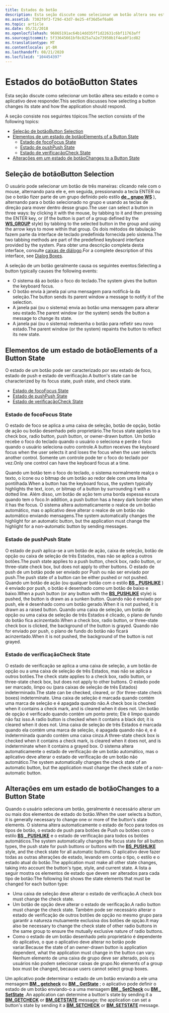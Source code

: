 ```yaml
---
title: Estados do botão
description: Esta seção discute como selecionar um botão altera seu estado e como o aplicativo deve responder.
ms.assetid: 7302f0f3-f29d-43d7-8e25-4f36d5ef6a86
ms.topic: article
ms.date: 05/31/2018
ms.openlocfilehash: 96865191ac64b14dd35ff1d22631c6bf11763aff
ms.sourcegitcommit: 5f33645661bf8c825a7a2e73950b1f4ea0f1cd82
ms.translationtype: MT
ms.contentlocale: pt-BR
ms.lasthandoff: 08/21/2020
ms.locfileid: "104454397"
---
```

# <a name="button-states"></a><span data-ttu-id="f52c9-103">Estados do botão</span><span class="sxs-lookup"><span data-stu-id="f52c9-103">Button States</span></span>

<span data-ttu-id="f52c9-104">Esta seção discute como selecionar um botão altera seu estado e como o aplicativo deve responder.</span><span class="sxs-lookup"><span data-stu-id="f52c9-104">This section discusses how selecting a button changes its state and how the application should respond.</span></span>

<span data-ttu-id="f52c9-105">A seção consiste nos seguintes tópicos:</span><span class="sxs-lookup"><span data-stu-id="f52c9-105">The section consists of the following topics:</span></span>

-   [<span data-ttu-id="f52c9-106">Seleção de botão</span><span class="sxs-lookup"><span data-stu-id="f52c9-106">Button Selection</span></span>](#button-selection)
-   [<span data-ttu-id="f52c9-107">Elementos de um estado de botão</span><span class="sxs-lookup"><span data-stu-id="f52c9-107">Elements of a Button State</span></span>](#elements-of-a-button-state)
    -   [<span data-ttu-id="f52c9-108">Estado de foco</span><span class="sxs-lookup"><span data-stu-id="f52c9-108">Focus State</span></span>](#focus-state)
    -   [<span data-ttu-id="f52c9-109">Estado de push</span><span class="sxs-lookup"><span data-stu-id="f52c9-109">Push State</span></span>](#push-state)
    -   [<span data-ttu-id="f52c9-110">Estado de verificação</span><span class="sxs-lookup"><span data-stu-id="f52c9-110">Check State</span></span>](#check-state)
-   [<span data-ttu-id="f52c9-111">Alterações em um estado de botão</span><span class="sxs-lookup"><span data-stu-id="f52c9-111">Changes to a Button State</span></span>](#changes-to-a-button-state)

## <a name="button-selection"></a><span data-ttu-id="f52c9-112">Seleção de botão</span><span class="sxs-lookup"><span data-stu-id="f52c9-112">Button Selection</span></span>

<span data-ttu-id="f52c9-113">O usuário pode selecionar um botão de três maneiras: clicando nele com o mouse, alternando para ele e, em seguida, pressionando a tecla ENTER ou (se o botão fizer parte de um grupo definido pelo estilo [**de \_ grupo WS**](/windows/desktop/winmsg/window-styles) ), alternando para o botão selecionado no grupo e usando as teclas de direção para mover dentro desse grupo.</span><span class="sxs-lookup"><span data-stu-id="f52c9-113">The user can select a button in three ways: by clicking it with the mouse, by tabbing to it and then pressing the ENTER key, or (if the button is part of a group defined by the [**WS\_GROUP**](/windows/desktop/winmsg/window-styles) style) by tabbing to the selected button in the group and using the arrow keys to move within that group.</span></span> <span data-ttu-id="f52c9-114">Os dois métodos de tabulação fazem parte da interface de teclado predefinida fornecida pelo sistema.</span><span class="sxs-lookup"><span data-stu-id="f52c9-114">The two tabbing methods are part of the predefined keyboard interface provided by the system.</span></span> <span data-ttu-id="f52c9-115">Para obter uma descrição completa desta interface, consulte [caixas de diálogo](/windows/desktop/dlgbox/dialog-boxes).</span><span class="sxs-lookup"><span data-stu-id="f52c9-115">For a complete description of this interface, see [Dialog Boxes](/windows/desktop/dlgbox/dialog-boxes).</span></span>

<span data-ttu-id="f52c9-116">A seleção de um botão geralmente causa os seguintes eventos:</span><span class="sxs-lookup"><span data-stu-id="f52c9-116">Selecting a button typically causes the following events:</span></span>

-   <span data-ttu-id="f52c9-117">O sistema dá ao botão o foco do teclado.</span><span class="sxs-lookup"><span data-stu-id="f52c9-117">The system gives the button the keyboard focus.</span></span>
-   <span data-ttu-id="f52c9-118">O botão envia à janela pai uma mensagem para notificá-la da seleção.</span><span class="sxs-lookup"><span data-stu-id="f52c9-118">The button sends its parent window a message to notify it of the selection.</span></span>
-   <span data-ttu-id="f52c9-119">A janela pai (ou o sistema) envia ao botão uma mensagem para alterar seu estado.</span><span class="sxs-lookup"><span data-stu-id="f52c9-119">The parent window (or the system) sends the button a message to change its state.</span></span>
-   <span data-ttu-id="f52c9-120">A janela pai (ou o sistema) redesenha o botão para refletir seu novo estado.</span><span class="sxs-lookup"><span data-stu-id="f52c9-120">The parent window (or the system) repaints the button to reflect its new state.</span></span>

## <a name="elements-of-a-button-state"></a><span data-ttu-id="f52c9-121">Elementos de um estado de botão</span><span class="sxs-lookup"><span data-stu-id="f52c9-121">Elements of a Button State</span></span>

<span data-ttu-id="f52c9-122">O estado de um botão pode ser caracterizado por seu estado de foco, estado de push e estado de verificação.</span><span class="sxs-lookup"><span data-stu-id="f52c9-122">A button's state can be characterized by its focus state, push state, and check state.</span></span>

-   [<span data-ttu-id="f52c9-123">Estado de foco</span><span class="sxs-lookup"><span data-stu-id="f52c9-123">Focus State</span></span>](#focus-state)
-   [<span data-ttu-id="f52c9-124">Estado de push</span><span class="sxs-lookup"><span data-stu-id="f52c9-124">Push State</span></span>](#push-state)
-   [<span data-ttu-id="f52c9-125">Estado de verificação</span><span class="sxs-lookup"><span data-stu-id="f52c9-125">Check State</span></span>](#check-state)

### <a name="focus-state"></a><span data-ttu-id="f52c9-126">Estado de foco</span><span class="sxs-lookup"><span data-stu-id="f52c9-126">Focus State</span></span>

<span data-ttu-id="f52c9-127">O estado de foco se aplica a uma caixa de seleção, botão de opção, botão de ação ou botão desenhado pelo proprietário.</span><span class="sxs-lookup"><span data-stu-id="f52c9-127">The focus state applies to a check box, radio button, push button, or owner-drawn button.</span></span> <span data-ttu-id="f52c9-128">Um botão recebe o foco do teclado quando o usuário o seleciona e perde o foco quando o usuário seleciona outro controle.</span><span class="sxs-lookup"><span data-stu-id="f52c9-128">A button receives the keyboard focus when the user selects it and loses the focus when the user selects another control.</span></span> <span data-ttu-id="f52c9-129">Somente um controle pode ter o foco do teclado por vez.</span><span class="sxs-lookup"><span data-stu-id="f52c9-129">Only one control can have the keyboard focus at a time.</span></span>

<span data-ttu-id="f52c9-130">Quando um botão tem o foco do teclado, o sistema normalmente realça o texto, o ícone ou o bitmap de um botão ao redor dele com uma linha pontilhada.</span><span class="sxs-lookup"><span data-stu-id="f52c9-130">When a button has the keyboard focus, the system typically highlights the text, icon, or bitmap of a button by surrounding it with a dotted line.</span></span> <span data-ttu-id="f52c9-131">Além disso, um botão de ação tem uma borda espessa escura quando tem o foco.</span><span class="sxs-lookup"><span data-stu-id="f52c9-131">In addition, a push button has a heavy dark border when it has the focus.</span></span> <span data-ttu-id="f52c9-132">O sistema altera automaticamente o realce de um botão automático, mas o aplicativo deve alterar o realce de um botão não automático enviando mensagens.</span><span class="sxs-lookup"><span data-stu-id="f52c9-132">The system automatically changes the highlight for an automatic button, but the application must change the highlight for a non-automatic button by sending messages.</span></span>

### <a name="push-state"></a><span data-ttu-id="f52c9-133">Estado de push</span><span class="sxs-lookup"><span data-stu-id="f52c9-133">Push State</span></span>

<span data-ttu-id="f52c9-134">O estado de push aplica-se a um botão de ação, caixa de seleção, botão de opção ou caixa de seleção de três Estados, mas não se aplica a outros botões.</span><span class="sxs-lookup"><span data-stu-id="f52c9-134">The push state applies to a push button, check box, radio button, or three-state check box, but does not apply to other buttons.</span></span> <span data-ttu-id="f52c9-135">O estado de push de um botão pode ser enviado por Push ou não ser enviado por push.</span><span class="sxs-lookup"><span data-stu-id="f52c9-135">The push state of a button can be either pushed or not pushed.</span></span> <span data-ttu-id="f52c9-136">Quando um botão de ação (ou qualquer botão com o estilo [**BS \_ PUSHLIKE**](button-styles.md) ) é enviado por push, o botão é desenhado como um botão de baixo e baixo.</span><span class="sxs-lookup"><span data-stu-id="f52c9-136">When a push button (or any button with the [**BS\_PUSHLIKE**](button-styles.md) style) is pushed, the button is drawn as a sunken button.</span></span> <span data-ttu-id="f52c9-137">Quando não é enviado por push, ele é desenhado como um botão gerado.</span><span class="sxs-lookup"><span data-stu-id="f52c9-137">When it is not pushed, it is drawn as a raised button.</span></span> <span data-ttu-id="f52c9-138">Quando uma caixa de seleção, um botão de opção ou uma caixa de seleção de três Estados é clicado, o plano de fundo do botão fica acinzentado.</span><span class="sxs-lookup"><span data-stu-id="f52c9-138">When a check box, radio button, or three-state check box is clicked, the background of the button is grayed.</span></span> <span data-ttu-id="f52c9-139">Quando não for enviado por push, o plano de fundo do botão não ficará acinzentado.</span><span class="sxs-lookup"><span data-stu-id="f52c9-139">When it is not pushed, the background of the button is not grayed.</span></span>

### <a name="check-state"></a><span data-ttu-id="f52c9-140">Estado de verificação</span><span class="sxs-lookup"><span data-stu-id="f52c9-140">Check State</span></span>

<span data-ttu-id="f52c9-141">O estado de verificação se aplica a uma caixa de seleção, a um botão de opção ou a uma caixa de seleção de três Estados, mas não se aplica a outros botões.</span><span class="sxs-lookup"><span data-stu-id="f52c9-141">The check state applies to a check box, radio button, or three-state check box, but does not apply to other buttons.</span></span> <span data-ttu-id="f52c9-142">O estado pode ser marcado, limpo ou (para caixas de seleção de três Estados) indeterminado.</span><span class="sxs-lookup"><span data-stu-id="f52c9-142">The state can be checked, cleared, or (for three-state check boxes) indeterminate.</span></span> <span data-ttu-id="f52c9-143">Uma caixa de seleção é marcada quando contém uma marca de seleção e é apagada quando não.</span><span class="sxs-lookup"><span data-stu-id="f52c9-143">A check box is checked when it contains a check mark, and is cleared when it does not.</span></span> <span data-ttu-id="f52c9-144">Um botão de opção é verificado quando contém um ponto preto; Ele é limpo quando não faz isso.</span><span class="sxs-lookup"><span data-stu-id="f52c9-144">A radio button is checked when it contains a black dot; it is cleared when it does not.</span></span> <span data-ttu-id="f52c9-145">Uma caixa de seleção de três Estados é marcada quando ela contém uma marca de seleção, é apagada quando não é, e é indeterminada quando contém uma caixa cinza.</span><span class="sxs-lookup"><span data-stu-id="f52c9-145">A three-state check box is checked when it contains a check mark, is cleared when it does not, and is indeterminate when it contains a grayed box.</span></span> <span data-ttu-id="f52c9-146">O sistema altera automaticamente o estado de verificação de um botão automático, mas o aplicativo deve alterar o estado de verificação de um botão não automático.</span><span class="sxs-lookup"><span data-stu-id="f52c9-146">The system automatically changes the check state of an automatic button, but the application must change the check state of a non-automatic button.</span></span>

## <a name="changes-to-a-button-state"></a><span data-ttu-id="f52c9-147">Alterações em um estado de botão</span><span class="sxs-lookup"><span data-stu-id="f52c9-147">Changes to a Button State</span></span>

<span data-ttu-id="f52c9-148">Quando o usuário seleciona um botão, geralmente é necessário alterar um ou mais dos elementos de estado do botão.</span><span class="sxs-lookup"><span data-stu-id="f52c9-148">When the user selects a button, it is generally necessary to change one or more of the button's state elements.</span></span> <span data-ttu-id="f52c9-149">O sistema altera automaticamente o estado de foco para todos os tipos de botão, o estado de push para botões de Push ou botões com o estilo [**BS \_ PUSHLIKE**](button-styles.md) e o estado de verificação para todos os botões automáticos.</span><span class="sxs-lookup"><span data-stu-id="f52c9-149">The system automatically changes the focus state for all button types, the push state for push buttons or buttons with the [**BS\_PUSHLIKE**](button-styles.md) style, and the check state for all automatic buttons.</span></span> <span data-ttu-id="f52c9-150">O aplicativo deve fazer todas as outras alterações de estado, levando em conta o tipo, o estilo e o estado atual do botão.</span><span class="sxs-lookup"><span data-stu-id="f52c9-150">The application must make all other state changes, taking into account the button's type, style, and current state.</span></span> <span data-ttu-id="f52c9-151">A lista a seguir mostra os elementos de estado que devem ser alterados para cada tipo de botão:</span><span class="sxs-lookup"><span data-stu-id="f52c9-151">The following list shows the state elements that must be changed for each button type:</span></span>

-   <span data-ttu-id="f52c9-152">Uma caixa de seleção deve alterar o estado de verificação.</span><span class="sxs-lookup"><span data-stu-id="f52c9-152">A check box must change the check state.</span></span>
-   <span data-ttu-id="f52c9-153">Um botão de opção deve alterar o estado de verificação.</span><span class="sxs-lookup"><span data-stu-id="f52c9-153">A radio button must change the check state.</span></span> <span data-ttu-id="f52c9-154">Também pode ser necessário alterar o estado de verificação de outros botões de opção no mesmo grupo para garantir a natureza mutuamente exclusiva dos botões de opção.</span><span class="sxs-lookup"><span data-stu-id="f52c9-154">It may also be necessary to change the check state of other radio buttons in the same group to ensure the mutually exclusive nature of radio buttons.</span></span>
-   <span data-ttu-id="f52c9-155">Como o estado de um botão desenhado pelo proprietário é dependente do aplicativo, o que o aplicativo deve alterar no botão pode variar.</span><span class="sxs-lookup"><span data-stu-id="f52c9-155">Because the state of an owner-drawn button is application dependent, what the application must change in the button can vary.</span></span> <span data-ttu-id="f52c9-156">Nenhum elemento de uma caixa de grupo deve ser alterado, pois os usuários não podem selecionar caixas de grupo.</span><span class="sxs-lookup"><span data-stu-id="f52c9-156">No elements of a group box must be changed, because users cannot select group boxes.</span></span>

<span data-ttu-id="f52c9-157">Um aplicativo pode determinar o estado de um botão enviando a ele uma mensagem [**BM \_ getcheck**](bm-getcheck.md) ou [**BM \_ GetState**](bm-getstate.md) ; o aplicativo pode definir o estado de um botão enviando-o a uma mensagem [**BM \_ SetCheck**](bm-setcheck.md) ou [**BM \_ SetState**](bm-setstate.md) .</span><span class="sxs-lookup"><span data-stu-id="f52c9-157">An application can determine a button's state by sending it a [**BM\_GETCHECK**](bm-getcheck.md) or [**BM\_GETSTATE**](bm-getstate.md) message; the application can set a button's state by sending it a [**BM\_SETCHECK**](bm-setcheck.md) or [**BM\_SETSTATE**](bm-setstate.md) message.</span></span>

 

 